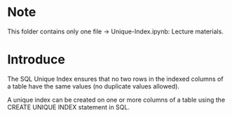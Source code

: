 # Note
This folder contains only one file -> Unique-Index.ipynb: Lecture materials.
# Introduce
The SQL Unique Index ensures that no two rows in the indexed columns of a table have the same values (no duplicate values allowed).

A unique index can be created on one or more columns of a table using the CREATE UNIQUE INDEX statement in SQL.
